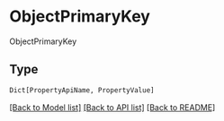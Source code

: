 # ObjectPrimaryKey

ObjectPrimaryKey

## Type
```python
Dict[PropertyApiName, PropertyValue]
```


[[Back to Model list]](../../../README.md#models-v2-link) [[Back to API list]](../../../README.md#documentation-for-api-endpoints) [[Back to README]](../../../README.md)
